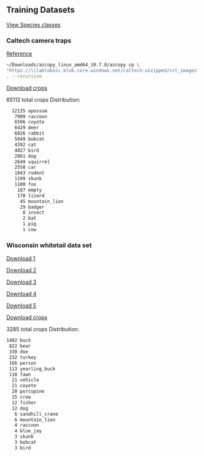 
## Training Datasets

[View Species classes](../tkteach/categories.txt)

### Caltech camera traps

[Reference](http://lila.science/datasets/caltech-camera-traps)

```bash
~/Downloads/azcopy_linux_amd64_10.7.0/azcopy cp \
"https://lilablobssc.blob.core.windows.net/caltech-unzipped/cct_images?st=2020-01-01T00%3A00%3A00Z&se=2034-01-01T00%3A00%3A00Z&sp=rl&sv=2019-07-07&sr=c&sig=uNGA5/QrgqpnU4VeT5tBqhx0GN4Tu8jJ7neUyJqIQss%3D" \
. --recursive
```

[Download crops](https://drive.google.com/file/d/1w637_EcV637L8TxfWdcm6WmEvmBh480G/view?usp=sharing)

65112 total crops
Distribution:

```bash
  12135 opossum
   7909 raccoon
   6506 coyote
   6429 deer
   6026 rabbit
   5049 bobcat
   4392 cat
   4027 bird
   2861 dog
   2649 squirrel
   2558 car
   1843 rodent
   1199 skunk
   1100 fox
    187 empty
    178 lizard
     45 mountain_lion
     29 badger
      8 insect
      2 bat
      1 pig
      1 cow
```

### Wisconsin whitetail data set

[Download 1](https://drive.google.com/drive/folders/1jjkIPjz0Mv3ETYhafE4maNvtBfAxgRsW?usp=sharing)

[Download 2](https://drive.google.com/drive/folders/1E1bVtDpXvgYpXbO5jpYDV37TYc9sUp2C?usp=sharing)

[Download 3](https://drive.google.com/drive/folders/1ihIpAar8G2kFvC2jOwJFA9GAUSGwT1Tb?usp=sharing)

[Download 4](https://drive.google.com/drive/folders/0B4BRcQQjVlWyVnctaE84Y3dHcDQ?usp=sharing)

[Download 5](https://drive.google.com/drive/folders/0B4BRcQQjVlWyVXNMeHJ4LTdJV2c?usp=sharing)

[Download crops](https://drive.google.com/file/d/19qN5PnY8PeqQ2mQ6PFyi41wuu7NgLKhH/view?usp=sharing)

3285 total crops
Distribution:

```bash
1402 buck
 822 bear
 330 doe
 232 turkey
 166 person
 113 yearling_buck
 110 fawn
  21 vehicle
  21 coyote
  20 porcupine
  15 crow
  12 fisher
  12 dog
   6 sandhill_crane
   6 mountain_lion
   4 raccoon
   4 blue_jay
   3 skunk
   3 bobcat
   3 bird
```